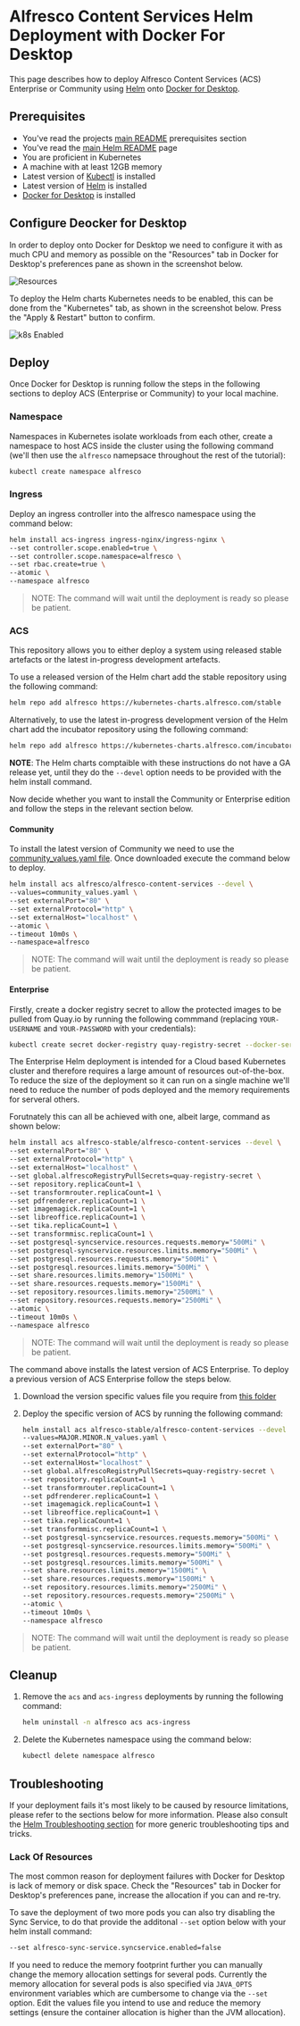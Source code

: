 # Alfresco Content Services Helm Deployment with Docker For Desktop

This page describes how to deploy Alfresco Content Services (ACS) Enterprise or Community using [Helm](https://helm.sh) onto [Docker for Desktop](https://docs.docker.com/desktop/).

## Prerequisites

* You've read the projects [main README](/README.md#prerequisites) prerequisites section
* You've read the [main Helm README](./README.md) page
* You are proficient in Kubernetes
* A machine with at least 12GB memory
* Latest version of [Kubectl](https://kubernetes.io/docs/tasks/tools/install-kubectl) is installed
* Latest version of [Helm](https://helm.sh/docs/intro/install) is installed
* [Docker for Desktop](https://docs.docker.com/desktop/) is installed

## Configure Deocker for Desktop

In order to deploy onto Docker for Desktop we need to configure it with as much CPU and memory as possible on the "Resources" tab in Docker for Desktop's preferences pane as shown in the screenshot below.

![Resources](./diagrams/dfd-resources.png)

To deploy the Helm charts Kubernetes needs to be enabled, this can be done from the "Kubernetes" tab, as shown in the screenshot below. Press the "Apply & Restart" button to confirm.

![k8s Enabled](./diagrams/dfd-k8s-enabled.png)

## Deploy

Once Docker for Desktop is running follow the steps in the following sections to deploy ACS (Enterprise or Community) to your local machine.

### Namespace

Namespaces in Kubernetes isolate workloads from each other, create a namespace to host ACS inside the cluster using the following command (we'll then use the `alfresco` namepsace throughout the rest of the tutorial):

```bash
kubectl create namespace alfresco
```

### Ingress

Deploy an ingress controller into the alfresco namespace using the command below:

```bash
helm install acs-ingress ingress-nginx/ingress-nginx \
--set controller.scope.enabled=true \
--set controller.scope.namespace=alfresco \
--set rbac.create=true \
--atomic \
--namespace alfresco
```

> NOTE: The command will wait until the deployment is ready so please be patient.

### ACS

This repository allows you to either deploy a system using released stable artefacts or the latest in-progress development artefacts.

To use a released version of the Helm chart add the stable repository using the following command:

```bash
helm repo add alfresco https://kubernetes-charts.alfresco.com/stable
```

Alternatively, to use the latest in-progress development version of the Helm chart add the incubator repository using the following command:

```bash
helm repo add alfresco https://kubernetes-charts.alfresco.com/incubator
```

**NOTE**: The Helm charts comptaible with these instructions do not have a GA release yet, until they do the `--devel` option needs to be provided with the helm install command.

Now decide whether you want to install the Community or Enterprise edition and follow the steps in the relevant section below.

#### Community

To install the latest version of Community we need to use the [community_values.yaml file](../../helm/alfresco-content-services). Once downloaded execute the command below to deploy.

```bash
helm install acs alfresco/alfresco-content-services --devel \
--values=community_values.yaml \
--set externalPort="80" \
--set externalProtocol="http" \
--set externalHost="localhost" \
--atomic \
--timeout 10m0s \
--namespace=alfresco
```

> NOTE: The command will wait until the deployment is ready so please be patient.

#### Enterprise

Firstly, create a docker registry secret to allow the protected images to be pulled from Quay.io by running the following commmand (replacing `YOUR-USERNAME` and `YOUR-PASSWORD` with your credentials):

```bash
kubectl create secret docker-registry quay-registry-secret --docker-server=quay.io --docker-username=YOUR-USERNAME --docker-password=YOUR-PASSWORD -n alfresco
```

The Enterprise Helm deployment is intended for a Cloud based Kubernetes cluster and therefore requires a large amount of resources out-of-the-box. To reduce the size of the deployment so it can run on a single machine we'll need to reduce the number of pods deployed and the memory requirements for serveral others.

Forutnately this can all be achieved with one, albeit large, command as shown below:

```bash
helm install acs alfresco-stable/alfresco-content-services --devel \
--set externalPort="80" \
--set externalProtocol="http" \
--set externalHost="localhost" \
--set global.alfrescoRegistryPullSecrets=quay-registry-secret \
--set repository.replicaCount=1 \
--set transformrouter.replicaCount=1 \
--set pdfrenderer.replicaCount=1 \
--set imagemagick.replicaCount=1 \
--set libreoffice.replicaCount=1 \
--set tika.replicaCount=1 \
--set transformmisc.replicaCount=1 \
--set postgresql-syncservice.resources.requests.memory="500Mi" \
--set postgresql-syncservice.resources.limits.memory="500Mi" \
--set postgresql.resources.requests.memory="500Mi" \
--set postgresql.resources.limits.memory="500Mi" \
--set share.resources.limits.memory="1500Mi" \
--set share.resources.requests.memory="1500Mi" \
--set repository.resources.limits.memory="2500Mi" \
--set repository.resources.requests.memory="2500Mi" \
--atomic \
--timeout 10m0s \
--namespace alfresco
```

> NOTE: The command will wait until the deployment is ready so please be patient.

The command above installs the latest version of ACS Enterprise. To deploy a previous version of ACS Enterprise follow the steps below.

1. Download the version specific values file you require from [this folder](../../helm/alfresco-content-services)
2. Deploy the specific version of ACS by running the following command:

    ```bash
    helm install acs alfresco-stable/alfresco-content-services --devel \
    --values=MAJOR.MINOR.N_values.yaml \
    --set externalPort="80" \
    --set externalProtocol="http" \
    --set externalHost="localhost" \
    --set global.alfrescoRegistryPullSecrets=quay-registry-secret \
    --set repository.replicaCount=1 \
    --set transformrouter.replicaCount=1 \
    --set pdfrenderer.replicaCount=1 \
    --set imagemagick.replicaCount=1 \
    --set libreoffice.replicaCount=1 \
    --set tika.replicaCount=1 \
    --set transformmisc.replicaCount=1 \
    --set postgresql-syncservice.resources.requests.memory="500Mi" \
    --set postgresql-syncservice.resources.limits.memory="500Mi" \
    --set postgresql.resources.requests.memory="500Mi" \
    --set postgresql.resources.limits.memory="500Mi" \
    --set share.resources.limits.memory="1500Mi" \
    --set share.resources.requests.memory="1500Mi" \
    --set repository.resources.limits.memory="2500Mi" \
    --set repository.resources.requests.memory="2500Mi" \
    --atomic \
    --timeout 10m0s \
    --namespace alfresco
    ```

> NOTE: The command will wait until the deployment is ready so please be patient.

## Cleanup

1. Remove the `acs` and `acs-ingress` deployments by running the following command:

     ```bash
     helm uninstall -n alfresco acs acs-ingress
     ```

2. Delete the Kubernetes namespace using the command below:

    ```bash
    kubectl delete namespace alfresco
    ```

## Troubleshooting

If your deployment fails it's most likely to be caused by resource limitations, please refer to the sections below for more information. Please also consult the [Helm Troubleshooting section](./README.md#Troubleshooting) for more generic troubleshooting tips and tricks.

### Lack Of Resources

The most common reason for deployment failures with Docker for Desktop is lack of memory or disk space. Check the "Resources" tab in Docker for Desktop's preferences pane, increase the allocation if you can and re-try.

To save the deployment of two more pods you can also try disabling the Sync Service, to do that provide the additonal `--set` option below with your helm install command:

```bash
--set alfresco-sync-service.syncservice.enabled=false
```

If you need to reduce the memory footprint further you can manually change the memory allocation settings for several pods. Currently the memory allocation for several pods is also specified via `JAVA_OPTS` environment variables which are cumbersome to change via the `--set` option. Edit the values file you intend to use and reduce the memory settings (ensure the container allocation is higher than the JVM allocation).
